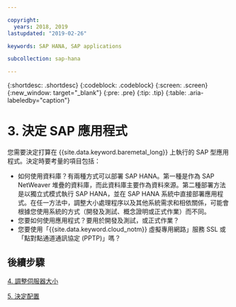 ```yaml
---

copyright:
  years: 2018, 2019
lastupdated: "2019-02-26"

keywords: SAP HANA, SAP applications

subcollection: sap-hana

---
```


{:shortdesc: .shortdesc}
{:codeblock: .codeblock}
{:screen: .screen}
{:new_window: target="_blank"}
{:pre: .pre}
{:tip: .tip}
{:table: .aria-labeledby="caption"}


# 3. 決定 SAP 應用程式

您需要決定打算在 {{site.data.keyword.baremetal_long}} 上執行的 SAP 型應用程式。決定時要考量的項目包括：

 * 如何使用資料庫？有兩種方式可以部署 SAP HANA。第一種是作為 SAP NetWeaver 堆疊的資料庫，而此資料庫主要作為資料來源。第二種部署方法是以獨立式模式執行 SAP HANA，並在 SAP HANA 系統中直接部署應用程式。在任一方法中，調整大小處理程序以及其他系統需求和相依關係，可能會根據您使用系統的方式（開發及測試、概念證明或正式作業）而不同。
 * 您要如何使用應用程式？要用於開發及測試，或正式作業？
 * 您要使用「{{site.data.keyword.cloud_notm}} 虛擬專用網路」服務 SSL 或「點對點通道通訊協定 (PPTP)」嗎？

## 後續步驟

  [4. 調整伺服器大小](/docs/infrastructure/sap-hana?topic=sap-hana-size_the_server#size_the_server)

  [5. 決定配置](/docs/infrastructure/sap-hana?topic=sap-hana-determine_configuration#determine_configuration)
